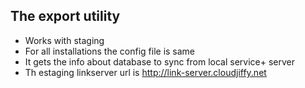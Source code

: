 ## The export utility
- Works with staging
- For all installations the config file is same
- It gets the info about database to sync from local service+ server
- Th estaging linkserver url is http://link-server.cloudjiffy.net
